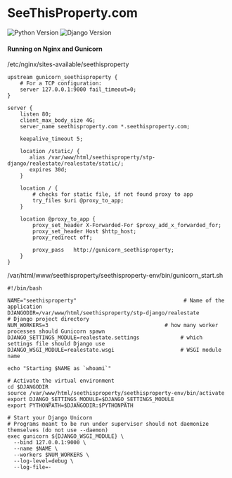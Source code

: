 # SeeThisProperty.com
![Python Version](https://img.shields.io/badge/Python-2.7-green.svg)
![Django Version](https://img.shields.io/badge/Django-1.9-green.svg)

#### Running on Nginx and Gunicorn
/etc/nginx/sites-available/seethisproperty
```
upstream gunicorn_seethisproperty {
	# For a TCP configuration:
	server 127.0.0.1:9000 fail_timeout=0;
}

server {
	listen 80;
	client_max_body_size 4G;
	server_name seethisproperty.com *.seethisproperty.com;

	keepalive_timeout 5;

	location /static/ {
	   alias /var/www/html/seethisproperty/stp-django/realestate/realestate/static/;
	   expires 30d;
	}

	location / {
	    # checks for static file, if not found proxy to app
	    try_files $uri @proxy_to_app;
	}

	location @proxy_to_app {
	    proxy_set_header X-Forwarded-For $proxy_add_x_forwarded_for;
	    proxy_set_header Host $http_host;
	    proxy_redirect off;

	    proxy_pass   http://gunicorn_seethisproperty;
	}
}

```

/var/html/www/seethisproperty/seethisproperty-env/bin/gunicorn_start.sh
```
#!/bin/bash

NAME="seethisproperty"                                  # Name of the application
DJANGODIR=/var/www/html/seethisproperty/stp-django/realestate             # Django project directory
NUM_WORKERS=3                                     # how many worker processes should Gunicorn spawn
DJANGO_SETTINGS_MODULE=realestate.settings             # which settings file should Django use
DJANGO_WSGI_MODULE=realestate.wsgi                     # WSGI module name

echo "Starting $NAME as `whoami`"

# Activate the virtual environment
cd $DJANGODIR
source /var/www/html/seethisproperty/seethisproperty-env/bin/activate
export DJANGO_SETTINGS_MODULE=$DJANGO_SETTINGS_MODULE
export PYTHONPATH=$DJANGODIR:$PYTHONPATH

# Start your Django Unicorn
# Programs meant to be run under supervisor should not daemonize themselves (do not use --daemon)
exec gunicorn ${DJANGO_WSGI_MODULE} \
  --bind 127.0.0.1:9000 \
  --name $NAME \
  --workers $NUM_WORKERS \
  --log-level=debug \
  --log-file=-

```

